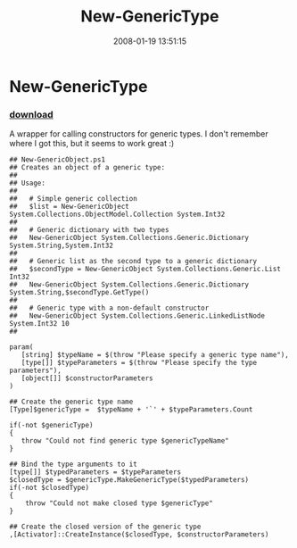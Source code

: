 ﻿---
pid:            117
poster:         Joel Bennett
title:          New-GenericType
date:           2008-01-19 13:51:15
format:         posh
parent:         0
parent:         0

---

# New-GenericType

### [download](117.ps1)

A wrapper for calling constructors for generic types. I don't remember where I got this, but it seems to work great :)

```posh
## New-GenericObject.ps1
## Creates an object of a generic type:
##
## Usage:
##
##   # Simple generic collection
##   $list = New-GenericObject System.Collections.ObjectModel.Collection System.Int32
##
##   # Generic dictionary with two types
##   New-GenericObject System.Collections.Generic.Dictionary System.String,System.Int32
##
##   # Generic list as the second type to a generic dictionary
##   $secondType = New-GenericObject System.Collections.Generic.List Int32
##   New-GenericObject System.Collections.Generic.Dictionary System.String,$secondType.GetType()
##
##   # Generic type with a non-default constructor
##   New-GenericObject System.Collections.Generic.LinkedListNode System.Int32 10
##

param(
   [string] $typeName = $(throw "Please specify a generic type name"),
   [type[]] $typeParameters = $(throw "Please specify the type parameters"),
   [object[]] $constructorParameters
)

## Create the generic type name
[Type]$genericType =  $typeName + '`' + $typeParameters.Count

if(-not $genericType)
{
   throw "Could not find generic type $genericTypeName"
}

## Bind the type arguments to it
[type[]] $typedParameters = $typeParameters
$closedType = $genericType.MakeGenericType($typedParameters)
if(-not $closedType)
{
    throw "Could not make closed type $genericType"
}

## Create the closed version of the generic type
,[Activator]::CreateInstance($closedType, $constructorParameters)
```
